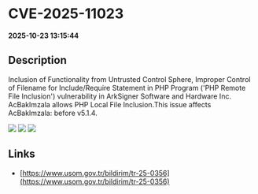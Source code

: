 # CVE-2025-11023

**2025-10-23 13:15:44**

## Description
Inclusion of Functionality from Untrusted Control Sphere, Improper Control of Filename for Include/Require Statement in PHP Program ('PHP Remote File Inclusion') vulnerability in ArkSigner Software and Hardware Inc. AcBakImzala allows PHP Local File Inclusion.This issue affects AcBakImzala: before v5.1.4.

![](https://img.shields.io/static/v1?label=Score&message=9.8&color=red)
![](https://img.shields.io/static/v1?label=Severity&message=CRITICAL&color=red)
![](https://img.shields.io/static/v1?label=CWE&message=RFI&color=green)

## Links
- [https://www.usom.gov.tr/bildirim/tr-25-0356](https://www.usom.gov.tr/bildirim/tr-25-0356)
